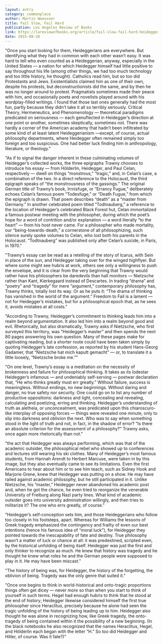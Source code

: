 ```yaml
---
layout: entry
category: commonplace
author: Martin Woessner
title: Fail Slow, Fail Hard
publication: Los Angeles Review of Books
link: https://lareviewofbooks.org/article/fail-slow-fail-hard-heidegger/
date: 2015-08-28
---
```


"Once you start looking for them, Heideggerians are everywhere. But identifying what they had in common with each other wasn’t easy. It was hard to tell who even counted as a Heideggerian, anyway, especially in the United States — a nation for which Heidegger himself had little positive to say throughout his life (among other things, we had too much technology and too little history, he thought). Catholics read him, but so too did Protestants and Jews. Existentialists claimed him as one of their own, despite his protests, but deconstructionists did the same, and by then he was no longer around to protest. Pragmatists sometimes made their peace with him, and occasionally poets and novelists played around with his wordplay-filled writings. I found that those last ones generally had the most fun, partly because they didn’t take it all so terribly seriously. Critical Theory, Hermeneutics, and Phenomenology — theoretical paradigms predicated on seriousness — each genuflected in Heidegger’s direction at one point or another, sometimes skeptically, sometimes not. There was hardly a corner of the American academy that hadn’t been infiltrated by some kind of at least latent Heideggerianism —except, of course, actual philosophy departments, where Heidegger often remained simply too foreign and too suspicious. One had better luck finding him in anthropology, literature, or theology."
 
"As if to signal the danger inherent in these culminating volumes of Heidegger’s collected works, the three epigraphs Trawny chooses to introduce his essay — from Hölderlin, Heidegger, and Paul Celan, respectively — dwell on things “monstrous,” “tragic,” and, in Celan’s case, a combination of the two. In a direct reference to the Holocaust, the third epigraph speaks of “the monstrousness of the gassings.” The original German title of Trawny’s book, Irrnisfuge, or “Errancy Fugue,” deliberately echoes Celan’s famous poem “Todesfuge,” or “Death Fugue,” from which the epigraph is drawn. That poem describes “death” as a “master from Germany.” In another celebrated poem titled “Todtnauberg,” a reference to the location of Heidegger’s celebrated Black Forest hut, Celan immortalized a famous postwar meeting with the philosopher, during which the poet’s hope for a word of contrition and/or explanation — a word literally “to the heart” — from his host never came. For a philosopher who made mortality, our “being-towards-death,” a cornerstone of all philosophizing, such silence surely spoke volumes to Celan, who lost both his parents in the Holocaust. “Todtnauberg” was published only after Celan’s suicide, in Paris, in 1970."

"Trawny’s essay can be read as a retelling of the story of Icarus, with Sein in place of the sun, and Heidegger taking over for the winged highflyer. But where some might see hubris at work, others see only a willingness to push the envelope, and it is clear from the very beginning that Trawny would rather have his philosophers be daredevils than hall monitors — Nietzsche rather than Kant, Kierkegaard instead of Descartes. In trading “drama” and “poetry” and “tragedy” for mere “argument,” contemporary philosophy has, Trawny thinks, totally lost its way. Or as he puts it: “The drama of thinking has vanished in the world of the argument.” Freedom to Fail is a lament — not for Heidegger’s mistakes, but for a philosophical epoch that, as he sees it, avoids mistakes at all costs."

"According to Trawny, Heidegger’s commitment to thinking leads him into a realm beyond argumentation. It also led him into a realm beyond good and evil. Rhetorically, but also dramatically, Trawny asks if Nietzsche, who first surveyed this territory, was “Heidegger’s master” and then spends the next 80 pages answering his own question. Many of these pages make for captivating reading, but a shorter route could have been taken simply by quoting Heidegger’s late confession, as reported by his student Hans-Georg Gadamer, that “Nietzsche hat mich kaputt gemacht” — or, to translate it a little loosely, “Nietzsche broke me.”"

"On one level, Trawny’s essay is a meditation on the necessity of brokenness and failure for philosophical thinking. It takes as its lodestar Heidegger’s infamous — and undeniably self-serving — postwar declaration that, “He who thinks greatly must err greatly.” Without failure, success is meaningless. Without endings, no new beginnings. Without daring and danger, no true safety nor security. One could go on to list any number of productive oppositions: darkness and light, concealing and revealing, calculating and poetizing, erring and thinking. Heidegger’s understanding of truth as aletheia, or unconcealment, was predicated upon this chiaroscuro-like interplay of opposing forces — things were revealed one minute, only to slip into darkness and oblivion the next. Who was to say when something stood in the light of truth and not, in fact, in the shadow of error? “Is there an absolute criterion for the assessment of a philosophy?” Trawny asks, once again more rhetorically than not."

"the act that Heidegger was always performing, which was that of the academic outsider, the philosophical rebel who showed up to conferences and lectures still wearing his ski clothes. Many of Heidegger’s most famous students, from Hannah Arendt to Herbert Marcuse, were taken in by this image, but they also eventually came to see its limitations. Even the first Americans to hear about him or to see him teach, such as Sidney Hook and Marjorie Grene, knew that Heidegger was putting on a show. He may have railed against academic philosophy, but he still participated in it. Unlike Nietzsche, his “master,” Heidegger never abandoned his academic post and, when he got the chance, he even tried to reorganize the venerable University of Freiburg along Nazi party lines. What kind of academic outsider goes into university administration willingly, and then tries to militarize it? The one who errs greatly, of course."

"Heidegger’s self-conception sets him, and those Heideggerians who follow too closely in his footsteps, apart. Whereas for Williams the lessons of Greek tragedy emphasized the contingency and frailty of even our best intentions (hence his famous idea of “moral luck”), for Heidegger they pointed towards the inescapability of fate and destiny. True philosophy wasn’t a matter of luck or chance at all: it was predestined, scripted even, by the historical unfolding of being itself. Heidegger was just the first and only thinker to recognize as much. He knew that history was tragedy and he thought he knew what roles he and the German people were supposed to play in it. He may have been miscast."
 
"The history of being was, for Heidegger, the history of the forgetting, the oblivion of being. Tragedy was the only genre that suited it."

"Once one begins to think in world-historical and onto-tragic proportions things often get dicey — never more so than when you start to think of yourself in such terms. Hegel had enough hubris to think that he stood at the end of history; Heidegger likewise considered himself the first true philosopher since Heraclitus, precisely because he alone had seen the tragic unfolding of the history of being leading up to him. Heidegger also thought he was alone in recognizing how, like Greek tragedy, the onto-tragedy of being contained within it the possibility of a new beginning. (In the black notebooks he also recognized that the names Heraclitus, Hegel, and Hölderlin each began with the letter “H.” So too did Heidegger and Hitler, of course. Was it fate?)"
